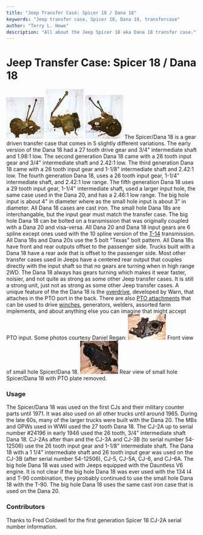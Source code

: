 ```yaml
---
title: "Jeep Transfer Case: Spicer 18 / Dana 18"
keywords: "Jeep transfer case, Spicer 18, Dana 18, transfercase"
author: "Terry L. Howe"
description: "All about the Jeep Spicer 18 aka Dana 18 transfer case."
---
```


# Jeep Transfer Case: Spicer 18 / Dana 18
[![D18 front](/xfer/d18f_.jpg)](/xfer/d18f.jpg)
[![D18 back](/xfer/d18s_.jpg)](/xfer/d18s.jpg)
[![D18 back](/xfer/d18b_.jpg)](/xfer/d18b.jpg)
The Spicer/Dana 18 is a gear driven transfer case that comes in 5
slightly different variations.  The early version of the Dana 18
had a 27 tooth drive gear and 3/4" intermediate shaft and 1.98:1
low.  The second generation Dana 18 came with a 26 tooth input
gear and 3/4" intermediate shaft and 2.42:1 low.
The third generation Dana 18 came with a 26 tooth input
gear and 1-1/8" intermediate shaft and 2.42:1 low.  The fourth
generation Dana 18, uses a 26 tooth input gear, 1-1/4" intermediate
shaft, and 2.42:1 low range.  The fifth generation Dana 18 uses a
29 tooth input gear, 1-1/4" intermediate shaft, used a larger input
hole, the same case used in the Dana 20, and has a 2.46:1 low range.
The big hole input is about 4" in diameter where as the small hole
input is about 3" in diameter.  All Dana 18 cases are cast iron.
The small hole Dana 18s are interchangable, but the input gear
must match the transfer case.  The big hole Dana 18 can be bolted
on a transmission that was originally coupled with a Dana 20
and visa-versa.  All Dana 20 and Dana 18 input gears are 6 spline
except ones used with the 10 spline version of the
[T-14](/trans/t14.html) transmission.
All Dana 18s and Dana 20s use the 5 bolt "Texas" bolt pattern.
All Dana 18s have front and rear outputs offset to the passenger side.
Trucks built with a Dana 18 have a rear axle that is offset to the
passenger side.  Most other transfer cases used in Jeeps have a
centered rear output that couples directly with the input shaft so
that no gears are turning when in high range 2WD.  The Dana 18 always
has gears turning which makes it wear faster, noisier, and not quite
as strong as some other Jeep transfer cases.  It is still a strong unit,
just not as strong as some other Jeep transfer cases.
A unique feature of the the Dana 18 is the
[overdrive](/convxfer/warnod.html),
developed by Warn, that attaches in the PTO port in the back.  There
are also [PTO attachments](/winch/d18pto.html)
that can be used to drive [winches](/winch),
generators, welders, assorted farm implements, and about anything else
you can imagine that might accept PTO input.
Some photos courtesy Daniel Regan:
[![D18 front](/xfer/d18front_.jpg)](/xfer/d18front.jpg)
Front view of small hole Spicer/Dana 18.
[![D18 back](/xfer/d18back_.jpg)](/xfer/d18back.jpg)
Rear view of small hole Spicer/Dana 18 with PTO plate removed.
### Usage
The Spicer/Dana 18 was used on the first CJs and their military counter
parts until 1971.  It was also used on all other trucks until
around 1965.  During the late 60s, many of the larger trucks
were built with the Dana 20.  The MBs and GPWs used in WWII
used the 27 tooth Dana 18.  The CJ-2A up to serial number #24196
in early 1946 used the 26 tooth, 3/4" intermediate shaft Dana 18.
CJ-2As after than and the CJ-3A and
CJ-3B (to serial number 54-12506) use the 26 tooth input gear
and 1-1/8" intermediate shaft.  The Dana 18 with a 1 1/4"
intermediate shaft and 26 tooth input gear was used on
the CJ-3B (after serial number 54-12506), CJ-5, CJ-5A, CJ-6, and
CJ-6A.  The big hole Dana 18 was used with Jeeps equipped with
the Dauntless V6 engine.  It is not clear if the big hole Dana 18
was ever used with the 134 I4 and T-90 combination, they probably
continued to use the small hole Dana 18 with the T-90.  The big hole
Dana 18 uses the same cast iron case that is used on the Dana 20.
### Contributors
Thanks to Fred Coldwell for the first generation Spicer 18 CJ-2A
serial number information.
